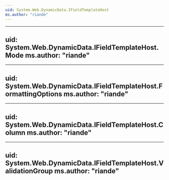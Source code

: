 ```yaml
---
uid: System.Web.DynamicData.IFieldTemplateHost
ms.author: "riande"
---
```


---
uid: System.Web.DynamicData.IFieldTemplateHost.Mode
ms.author: "riande"
---

---
uid: System.Web.DynamicData.IFieldTemplateHost.FormattingOptions
ms.author: "riande"
---

---
uid: System.Web.DynamicData.IFieldTemplateHost.Column
ms.author: "riande"
---

---
uid: System.Web.DynamicData.IFieldTemplateHost.ValidationGroup
ms.author: "riande"
---
